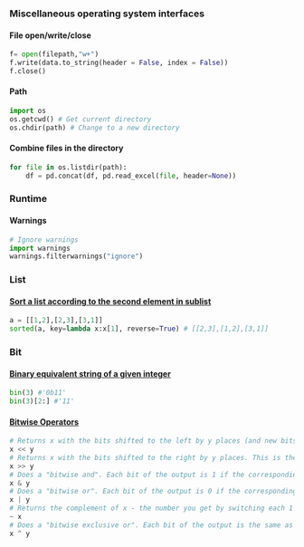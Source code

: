 ###  Miscellaneous operating system interfaces

#### File open/write/close
```python
f= open(filepath,"w+")
f.write(data.to_string(header = False, index = False))
f.close() 
```

#### Path
```python
import os
os.getcwd() # Get current directory
os.chdir(path) # Change to a new directory
```

#### Combine files in the directory
```python
for file in os.listdir(path):
    df = pd.concat(df, pd.read_excel(file, header=None))
```

### Runtime
#### Warnings
```python
# Ignore warnings
import warnings
warnings.filterwarnings("ignore")
```

### List

#### [Sort a list according to the second element in sublist](https://www.geeksforgeeks.org/python-sort-list-according-second-element-sublist/)
```python
a = [[1,2],[2,3],[3,1]]
sorted(a, key=lambda x:x[1], reverse=True) # [[2,3],[1,2],[3,1]]
```

### Bit
#### [Binary equivalent string of a given integer](https://www.programiz.com/python-programming/methods/built-in/bin)
```python
bin(3) #'0b11'
bin(3)[2:] #'11'
```

#### [Bitwise Operators](https://wiki.python.org/moin/BitwiseOperators)
```python
# Returns x with the bits shifted to the left by y places (and new bits on the right-hand-side are zeros). This is the same as multiplying x by 2**y.
x << y
# Returns x with the bits shifted to the right by y places. This is the same as //'ing x by 2**y.
x >> y
# Does a "bitwise and". Each bit of the output is 1 if the corresponding bit of x AND of y is 1, otherwise it's 0.
x & y
# Does a "bitwise or". Each bit of the output is 0 if the corresponding bit of x AND of y is 0, otherwise it's 1.
x | y
# Returns the complement of x - the number you get by switching each 1 for a 0 and each 0 for a 1. This is the same as -x - 1.
~ x
# Does a "bitwise exclusive or". Each bit of the output is the same as the corresponding bit in x if that bit in y is 0, and it's the complement of the bit in x if that bit in y is 1.
x ^ y
```
